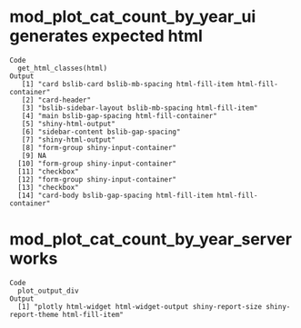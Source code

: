 # mod_plot_cat_count_by_year_ui generates expected html

    Code
      get_html_classes(html)
    Output
       [1] "card bslib-card bslib-mb-spacing html-fill-item html-fill-container"
       [2] "card-header"                                                        
       [3] "bslib-sidebar-layout bslib-mb-spacing html-fill-item"               
       [4] "main bslib-gap-spacing html-fill-container"                         
       [5] "shiny-html-output"                                                  
       [6] "sidebar-content bslib-gap-spacing"                                  
       [7] "shiny-html-output"                                                  
       [8] "form-group shiny-input-container"                                   
       [9] NA                                                                   
      [10] "form-group shiny-input-container"                                   
      [11] "checkbox"                                                           
      [12] "form-group shiny-input-container"                                   
      [13] "checkbox"                                                           
      [14] "card-body bslib-gap-spacing html-fill-item html-fill-container"     

# mod_plot_cat_count_by_year_server works

    Code
      plot_output_div
    Output
      [1] "plotly html-widget html-widget-output shiny-report-size shiny-report-theme html-fill-item"

